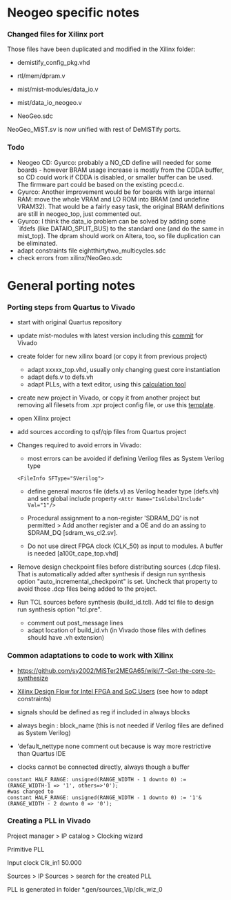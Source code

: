 # Neogeo specific notes

### Changed files for Xilinx port

Those files have been duplicated and modified in the Xilinx folder: 

* demistify_config_pkg.vhd

* rtl/mem/dpram.v

* mist/mist-modules/data_io.v

* mist/data_io_neogeo.v

* NeoGeo.sdc

  

NeoGeo_MiST.sv  is now unified with rest of DeMiSTify ports.

### Todo

* Neogeo CD: Gyurco: probably a NO_CD define will needed for some boards - however BRAM usage increase is mostly from the CDDA buffer, so CD could work if CDDA is disabled, or smaller buffer can be used. The firmware part could be based on the existing pcecd.c.
* Gyurco: Another improvement would be for boards with large internal RAM: move the whole VRAM and LO ROM into BRAM (and undefine VRAM32). That would be a fairly easy task, the original BRAM definitions are still in neogeo_top, just commented out.
* Gyurco: I think the data_io problem can be solved by adding some `ifdefs (like DATAIO_SPLIT_BUS) to the standard one (and do the same in mist_top). The dpram should work on Altera, too, so file duplication can be eliminated.
* adapt constraints file eightthirtytwo_multicycles.sdc
* check errors from xilinx/NeoGeo.sdc



# General porting notes

### Porting steps from Quartus to Vivado

* start with original Quartus repository

* update mist-modules with latest version including this [commit](https://github.com/mist-devel/mist-modules/commit/63c9d42f00257cc65e489e24375ff902fff02f48) for Vivado

* create folder for new xilinx board (or copy it from previous project)

  * adapt xxxxx_top.vhd, usually only changing guest core instantiation
  * adapt defs.v to defs.vh
  * adapt PLLs, with a text editor, using this [calculation tool](https://github.com/hansfbaier/pll-calculator)

* create new project in Vivado, or copy it from another project but removing all filesets from .xpr project config file, or use this [template](https://github.com/somhi/xilinx_stuff/blob/main/a100t_cape%20(template).xpr).

* open Xilinx project

* add sources according to qsf/qip files from Quartus project

* Changes required to avoid errors in Vivado:

  * most errors can be avoided if defining Verilog files as System Verilog type          

  `<FileInfo SFType="SVerilog">  `

  * define general macros file  (defs.v)  as Verilog header type (defs.vh) and set global include property             `<Attr Name="IsGlobalInclude" Val="1"/>`

  * Procedural assignment to a non-register 'SDRAM_DQ' is not permitted  >   Add another register and a OE and do an assing to SDRAM_DQ [sdram_ws_cl2.sv].

  * Do not use direct FPGA clock (CLK_50) as input to modules. A buffer is needed [a100t_cape_top.vhd]

* Remove design checkpoint files before distributing sources (.dcp files). That is automatically added after synthesis if design run synthesis option "auto_incremental_checkpoint" is set.   Uncheck that property to avoid those .dcp files being added to the project.

* Run TCL sources before synthesis (build_id.tcl). Add tcl file to design run synthesis option "tcl.pre". 

  * comment out post_message  lines
  * adapt location of build_id.vh  (in Vivado those files with defines should have .vh extension)


### Common adaptations to code to work with Xilinx

- https://github.com/sy2002/MiSTer2MEGA65/wiki/7.-Get-the-core-to-synthesize

- [Xilinx Design Flow for Intel FPGA and SoC Users](https://docs.xilinx.com/v/u/en-US/ug1192-xilinx-design-for-intel)  (see how to adapt constraints)

- signals should be defined as reg if included in always blocks

- always begin : block_name    (this is not needed if Verilog files are defined as System Verilog)

- 'default_nettype none       comment out because is way more restrictive than Quartus IDE

- clocks cannot be connected directly, always though a buffer

  

```
constant HALF_RANGE: unsigned(RANGE_WIDTH - 1 downto 0) := (RANGE_WIDTH-1 => '1', others=>'0');
#was changed to
constant HALF_RANGE: unsigned(RANGE_WIDTH - 1 downto 0) := '1'&(RANGE_WIDTH - 2 downto 0 => '0');
```



### Creating a PLL in Vivado

Project manager > IP catalog > Clocking wizard

Primitive PLL

Input clock Clk_in1   50.000

Sources > IP Sources > search for the created PLL

PLL is generated in folder    *.gen/sources_1/ip/clk_wiz_0


